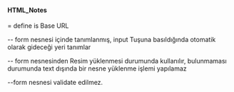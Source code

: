 #### HTML_Notes

<head><base></base></head> = define is Base URL

<form action="http://www.gidilecek_url.com"></form> -- form nesnesi içinde tanımlanmış, input Tuşuna basıldığında otomatik olarak gideceği yeri tanımlar
<form enctype="multipart/form-data"> </form> -- form nesnesinden Resim yüklenmesi durumunda kullanılır, bulunmaması durumunda text dışında bir nesne yüklenme işlemi yapılamaz
<form novalidate> </form> --form nesnesi validate edilmez.
